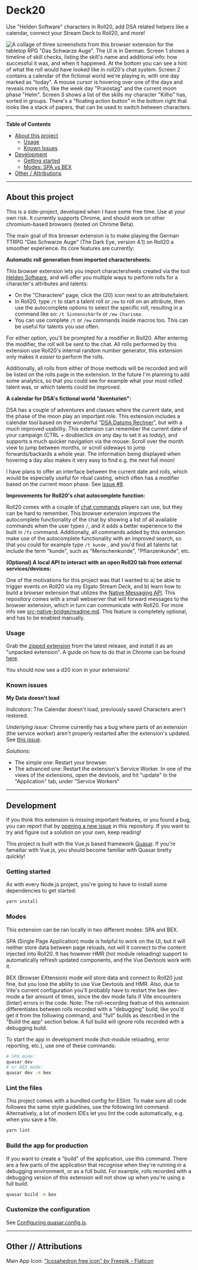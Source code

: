 # Deck20

Use "Helden Software" characters in Roll20, add DSA related helpers like a calendar, connect your Stream Deck to Roll20, and more!

![A collage of three screenshots from this browser extension for the tabletop RPG "Das Schwarze Auge". The UI is in German. Screen 1 shows a timeline of skill checks, listing the skill's name and additional info: how successful it was, and when it happened. At the bottom you can see a hint of what the roll would have looked like in roll20's chat system. Screen 2 contains a calendar of the fictional world we're playing in, with one day marked as "today". A mouse cursor is hovering over one of the days and reveals more info, like the week day "Praiostag" and the current moon phase "Helm". Screen 3 shows a list of the skills my character "Kilho" has, sorted in groups. There's a "floating action button" in the bottom right that looks like a stack of papers, that can be used to switch between characters.](https://user-images.githubusercontent.com/6765536/206564542-bb7c9327-d272-4734-be84-0c8605f2a453.png "A collage of three screenshots from this browser extension for the tabletop RPG \"Das Schwarze Auge\". The UI is in German. Screen 1 shows a timeline of skill checks, listing the skill's name and additional info: how successful it was, and when it happened. At the bottom you can see a hint of what the roll would have looked like in roll20's chat system. Screen 2 contains a calendar of the fictional world we're playing in, with one day marked as \"today\". A mouse cursor is hovering over one of the days and reveals more info, like the week day \"Praiostag\" and the current moon phase \"Helm\". Screen 3 shows a list of the skills my character \"Kilho\" has, sorted in groups. There's a \"floating action button\" in the bottom right that looks like a stack of papers, that can be used to switch between characters.")


---

**Table of Contents**

* [About this project](#about-this-project)
  * [Usage](#usage)
  * [Known Issues](#known-issues)
* [Development](#development)
  * [Getting started](#getting-started)
  * [Modes: SPA vs BEX](#modes)
* [Other / Attributions](#other--attributions)

---



## About this project
This is a side-project, developed when I have some free time. Use at your own risk. It currently supports Chrome, and should work on other chromium-based browsers (tested on Chrome Beta).

The main goal of this browser extension is to make playing the German TTRPG "Das Schwarze Auge" (The Dark Eye, version 4.1) on Roll20 a smoother experience. Its core features are currently:

**Automatic roll generation from imported charactersheets:** 

This browser extension lets you import charactersheets created via the tool [Helden Software](https://www.helden-software.de/), and will offer you multiple ways to perform rolls for a character's attributes and talents:
* On the "Charactere" page, click the (20) icon next to an attribute/talent.
* In Roll20, type `/t` to start a talent roll or `/ew` to roll on an attribute, then use the autocomplete options to select the specific roll, resulting in a command like so: `/t Sinnenschärfe` or `/ew Charisma`.
* You can use complete `/t` or `/ew` commands inside macros too. This can be useful for talents you use often.

For either option, you'll be prompted for a modifier in Roll20. After entering the modifier, the roll will be sent to the chat. All rolls performed by this extension use Roll20's internal random number generator, this extension only makes it *easier* to perform the rolls.

Additionally, all rolls from either of those methods will be recorded and will be listed on the rolls page in the extension. In the future I'm planning to add some analytics, so that you could see for example what your most rolled talent was, or which talents could be improved.

**A calendar for DSA's fictional world "Aventurien":**

DSA has a couple of adventures and classes where the current date, and the phase of the moon play an important role. This extension includes a calendar tool based on the wonderful "[DSA Datums Rechner](https://www.unix-ag.uni-kl.de/~t_schmid/dsacal/)", but with a much improved usability. This extension can remember the current date of your campaign (CTRL + doubleclick on any day to set it as *today*), and supports a much quicker navigation via the mouse: Scroll over the month view to jump between months, or scroll sideways to jump forwards/backards a whole year. The information being displayed when hovering a day also makes it very easy to find e.g. the next full moon!

I have plans to offer an interface between the current date and rolls, which would be especially useful for ritual casting, which often has a modifier based on the current moon phase. See [issue #8](https://github.com/Sirs0ri/deck20/issues/8).

**Improvements for Roll20's chat autocomplete function:**

Roll20 comes with a couple of [chat commands](https://wiki.roll20.net/Complete_Guide_to_Macros_%26_Rolls#Chat_Commands) players can use, but they can be hard to remember. This browser extension improves the autocomplete functionality of the chat by showing a list of all available commands when the user types `/`, and it adds a better experience to the built in `/fx` command. Additionally, all commands added by this extension make use of the autocomplete functionality with an improved search, so that you could for example type `/t kunde` , and you'd find all talents tat include the term "kunde", such as "Menschenkunde", "Pflanzenkunde", etc.

**(Optional) A local API to interact with an open Roll20 tab from external services/devices:**

One of the motivations for this project was that I wanted to a) be able to trigger events on Roll20 via my Elgato Stream Deck, and b) learn how to build a browser extension that utilizes the [Native Messaging API](https://developer.chrome.com/docs/apps/nativeMessaging/). This repository comes with a small webserver that will forward messages to the browser extension, which in turn can communicate with Roll20. For more info see [src-native-bridge/readme.md](https://github.com/Sirs0ri/deck20/blob/main/src-native-bridge/readme.md). This feature is completely optional, and has to be enabled manually.

### Usage

Grab the [zipped extension](https://github.com/Sirs0ri/deck20/releases/latest/download/Packaged.deck20.zip) from the latest release, and install it as an "unpacked extension". A guide on how to do that in Chrome can be found [here](https://developer.chrome.com/docs/extensions/mv3/getstarted/development-basics/#load-unpacked).

You should now see a d20 icon in your extensions!

### Known issues

**My Data doesn't load**

*Indicators*: The Calendar doesn't load, previously saved Characters aren't restored.

*Underlying issue*: Chrome currently has a bug where parts of an extension (the service worker) aren't properly restarted after the extension's updated. See [this issue](https://bugs.chromium.org/p/chromium/issues/detail?id=1271154#c52).

*Solutions*:
  * The simple one: Restart your browser.
  * The advanced one: Restart the extension's Service Worker. In one of the views of the extensions, open the devtools, and hit "update" in the "Application" tab, under "Service Workers"

---



## Development

If you think this extension is missing important features, or you found a bug, you can report that by [opening a new issue](https://github.com/Sirs0ri/deck20/issues/new) in this repository. If you want to try and figure out a solution on your own, keep reading!

This project is built with the Vue.js based framework [Quasar](https://quasar.dev/introduction-to-quasar). If you're famailiar with Vue.js, you should become familiar with Quasar bretty quickly!

### Getting started

As with every Node.js project, you're going to have to install some dependencies to get started:
```bash
yarn install
```

### Modes
This extension can be ran locally in two different modes: SPA and BEX. 

SPA (Single Page Application) mode is helpful to work on the UI, but it will neither store data between page reloads, not will it connect to the content injected into Roll20. It has however HMR (hot module reloading) support to automatically refresh updated components, and the Vue Devtools work with it.

BEX (Browser EXtension) mode *will* store data and connect to Roll20 just fine, but you lose the ability to use Vue Devtools and HMR. Also, due to Vite's current configuration you'll probably have to restart the bex dev-mode a fair amount of times, since the dev mode fails if Vite encounters (linter) errors in the code. Note: The roll-recording featrue of this extension differentiates between rolls recorded with a "debugging" build, like you'd get it from the following command, and "full" builds as described in the "Build the app" section below. A full build will ignore rolls recorded with a debugging build.

To start the app in development mode (hot-module reloading, error reporting, etc.), use one of these commands:

```bash
# SPA mode:
quasar dev
# or BEX mode:
quasar dev -m bex
```


### Lint the files
This project comes with a bundled config for ESlint. To make sure all code followes the same style guidelines, use the following lint command. Alternatively, a lot of modern IDEs let you lint the code automatically, e.g. when you save a file.

```bash
yarn lint
```

### Build the app for production
If you want to create a "build" of the application, use this command. There are a few parts of the application that recognise when they're running in a debugging environment, or as a full build. For example, rolls recorded with a debugging version of this extension will not show up when you're using a full build.

```bash
quasar build -m bex
```

### Customize the configuration
See [Configuring quasar.config.js](https://v2.quasar.dev/quasar-cli-vite/quasar-config-js).

---



## Other // Attributions

Main App Icon: ["Icosahedron free icon" by Freepik - Flaticon](https://www.flaticon.com/free-icon/icosahedron_6181197)
